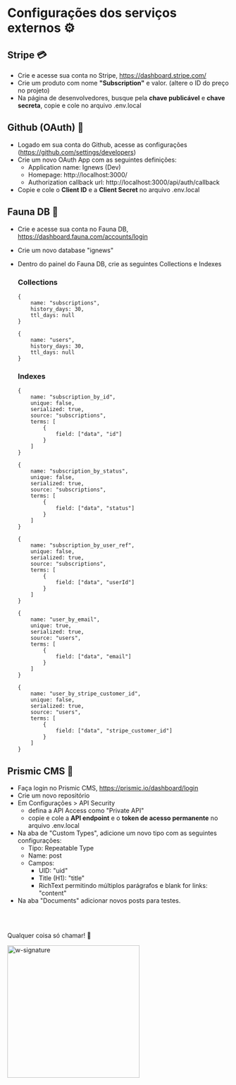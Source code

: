 
# Configurações dos serviços externos  ⚙


## Stripe 💳

- Crie e acesse sua conta no Stripe, https://dashboard.stripe.com/
- Crie um produto com nome **"Subscription"** e valor. (altere o ID do preço no projeto)
- Na página de desenvolvedores, busque pela **chave publicável** e **chave secreta**, copie e cole no arquivo .env.local


## Github (OAuth) 🔐
- Logado em sua conta do Github, acesse as configurações (https://github.com/settings/developers)
- Crie um novo OAuth App com as seguintes definições:
    - Application name: Ignews (Dev)   
    - Homepage: http://localhost:3000/
    - Authorization callback url: http://localhost:3000/api/auth/callback
- Copie e cole o **Client ID** e a **Client Secret** no arquivo .env.local


## Fauna DB 🎲
- Crie e acesse sua conta no Fauna DB, https://dashboard.fauna.com/accounts/login
- Crie um novo database "ignews"
- Dentro do painel do Fauna DB, crie as seguintes Collections e Indexes

    ### Collections
    ```
    {
        name: "subscriptions",
        history_days: 30,
        ttl_days: null
    }

    {
        name: "users",
        history_days: 30,
        ttl_days: null
    }

    ```

    ### Indexes
    ```
    {
        name: "subscription_by_id",
        unique: false,
        serialized: true,
        source: "subscriptions",
        terms: [
            {
                field: ["data", "id"]
            }
        ]
    }

    { 
        name: "subscription_by_status",
        unique: false,
        serialized: true,
        source: "subscriptions",
        terms: [
            {
                field: ["data", "status"]
            }
        ]
    }

    {
        name: "subscription_by_user_ref",
        unique: false,
        serialized: true,
        source: "subscriptions",
        terms: [
            {
                field: ["data", "userId"]
            }
        ]
    }

    {
        name: "user_by_email",
        unique: true,
        serialized: true,
        source: "users",
        terms: [
            {
                field: ["data", "email"]
            }
        ]
    }

    {
        name: "user_by_stripe_customer_id",
        unique: false,
        serialized: true,
        source: "users",
        terms: [
            {
                field: ["data", "stripe_customer_id"]
            }
        ]
    }
    ```


## Prismic CMS 📰
- Faça login no Prismic CMS, https://prismic.io/dashboard/login
- Crie um novo repositório
- Em Configurações > API Security
    - defina a API Access como "Private API"
    - copie e cole a **API endpoint** e o **token de acesso permanente** no arquivo .env.local 
- Na aba de "Custom Types", adicione um novo tipo com as seguintes configurações:
    - Tipo: Repeatable Type
    - Name: post
    - Campos: 
        - UID: "uid"
        - Title (H1): "title"
        - RichText permitindo múltiplos parágrafos e blank for links: "content"
- Na aba "Documents" adicionar novos posts para testes.


<br><br>

Qualquer coisa só chamar! 👋

<img src="https://i.ibb.co/n1SbQZw/w-signature.png" alt="w-signature" border="0" width='300px' />

